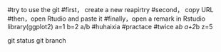 #try to use the git
#first， create a new reapirtry
#second， copy URL
#then，open Rtudio and paste it
#finally，open a remark in Rstudio
library(ggplot2)
a=1
b=2
a/b
#huhaixia
#practace
#twice
a*b
a+2*b
z=5

git status
git branch <why>
